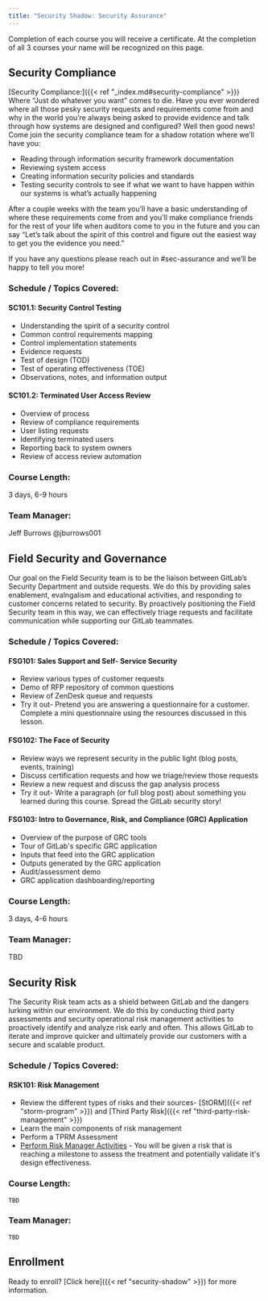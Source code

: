 ```yaml
---
title: "Security Shadow: Security Assurance"
---
```


Completion of each course you will receive a certificate.  At the completion of all 3 courses your name will be recognized on this page.

## Security Compliance

[Security Compliance:]({{< ref "_index.md#security-compliance" >}}) Where “Just do whatever you want” comes to die.
Have you ever wondered where all those pesky security requests and requirements come from and why in the world you’re always being asked to provide evidence and talk through how systems are designed and configured? Well then good news! Come join the security compliance team for a shadow rotation where we’ll have you:

- Reading through information security framework documentation
- Reviewing system access
- Creating information security policies and standards
- Testing security controls to see if what we want to have happen within our systems is what’s actually happening

After a couple weeks with the team you’ll have a basic understanding of where these requirements come from and you’ll make compliance friends for the rest of your life when auditors come to you in the future and you can say “Let’s talk about the spirit of this control and figure out the easiest way to get you the evidence you need.”

If you have any questions please reach out in #sec-assurance and we’ll be happy to tell you more!

### Schedule / Topics Covered:

#### SC101.1: Security Control Testing

 - Understanding the spirit of a security control
 - Common control requirements mapping
 - Control implementation statements
 - Evidence requests
 - Test of design (TOD)
 - Test of operating effectiveness (TOE)
 - Observations, notes, and information output

#### SC101.2: Terminated User Access Review

 - Overview of process
 - Review of compliance requirements
 - User listing requests
 - Identifying terminated users
 - Reporting back to system owners
 - Review of access review automation

### Course Length:

3 days, 6-9 hours

### Team Manager:

Jeff Burrows @jburrows001

## Field Security and Governance

Our goal on the Field Security team is to be the liaison between GitLab’s Security Department and outside requests. We do this by providing sales enablement, evalngalism and educational activities, and responding to customer concerns related to security. By proactively positioning the Field Security team in this way, we can effectively triage requests and facilitate communication while supporting our GitLab teammates.

### Schedule / Topics Covered:

#### FSG101: Sales Support and Self- Service Security

- Review various types of customer requests
- Demo of RFP repository of common questions
- Review of ZenDesk queue and requests
- Try it out- Pretend you are answering a questionnaire for a customer. Complete a mini questionnaire using the resources discussed in this lesson.

#### FSG102: The Face of Security

- Review ways we represent security in the public light (blog posts, events, training)
- Discuss certification requests and how we triage/review those requests
- Review a new request and discuss the gap analysis process
- Try it out- Write a paragraph (or full blog post) about something you learned during this course. Spread the GitLab security story!

#### FSG103: Intro to Governance, Risk, and Compliance (GRC) Application

- Overview of the purpose of GRC tools
- Tour of GitLab's specific GRC application
- Inputs that feed into the GRC application
- Outputs generated by the GRC application
- Audit/assessment demo
- GRC application dashboarding/reporting

### Course Length:

3 days, 4-6 hours

### Team Manager:

TBD

## Security Risk

The Security Risk team acts as a shield between GitLab and the dangers lurking within our environment. We do this by conducting third party assessments and security operational risk management activities to proactively identify and analyze risk early and often. This allows GitLab to iterate and improve quicker and ultimately provide our customers with a secure and scalable product.

### Schedule / Topics Covered:

#### RSK101: Risk Management

- Review the different types of risks and their sources- [StORM]({{< ref "storm-program" >}}) and [Third Party Risk]({{< ref "third-party-risk-management" >}})
- Learn the main components of risk management
- Perform a TPRM Assessment
- [Perform Risk Manager Activities](https://gitlab.com/gitlab-com/gl-security/security-assurance/security-risk-team/storm/-/blob/master/.gitlab/issue_templates/storm-shadow.md) - You will be given a risk that is reaching a milestone to assess the treatment and potentially validate it's design effectiveness. 

### Course Length:

`TBD`

### Team Manager:

`TBD`

## Enrollment

Ready to enroll? [Click here]({{< ref "security-shadow" >}}) for more information.
